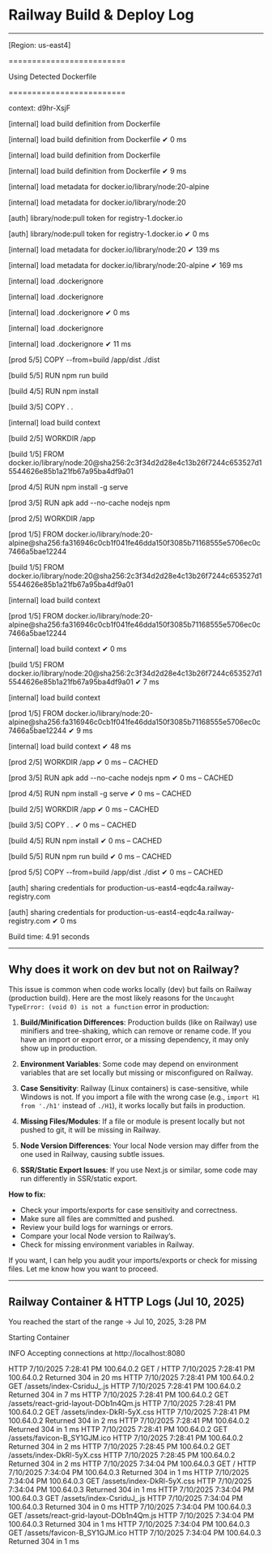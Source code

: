# Railway Build & Deploy Log

---

[Region: us-east4]

=========================

Using Detected Dockerfile

=========================


context: d9hr-XsjF

[internal] load build definition from Dockerfile

[internal] load build definition from Dockerfile  ✔ 0 ms

[internal] load build definition from Dockerfile

[internal] load build definition from Dockerfile  ✔ 9 ms

[internal] load metadata for docker.io/library/node:20-alpine

[internal] load metadata for docker.io/library/node:20

[auth] library/node:pull token for registry-1.docker.io

[auth] library/node:pull token for registry-1.docker.io  ✔ 0 ms

[internal] load metadata for docker.io/library/node:20  ✔ 139 ms

[internal] load metadata for docker.io/library/node:20-alpine  ✔ 169 ms

[internal] load .dockerignore

[internal] load .dockerignore

[internal] load .dockerignore  ✔ 0 ms

[internal] load .dockerignore

[internal] load .dockerignore  ✔ 11 ms

[prod 5/5] COPY --from=build /app/dist ./dist

[build 5/5] RUN npm run build

[build 4/5] RUN npm install

[build 3/5] COPY . .

[internal] load build context

[build 2/5] WORKDIR /app

[build 1/5] FROM docker.io/library/node:20@sha256:2c3f34d2d28e4c13b26f7244c653527d15544626e85b1a21fb67a95ba4df9a01

[prod 4/5] RUN npm install -g serve

[prod 3/5] RUN apk add --no-cache nodejs npm

[prod 2/5] WORKDIR /app

[prod 1/5] FROM docker.io/library/node:20-alpine@sha256:fa316946c0cb1f041fe46dda150f3085b71168555e5706ec0c7466a5bae12244

[build 1/5] FROM docker.io/library/node:20@sha256:2c3f34d2d28e4c13b26f7244c653527d15544626e85b1a21fb67a95ba4df9a01

[internal] load build context

[prod 1/5] FROM docker.io/library/node:20-alpine@sha256:fa316946c0cb1f041fe46dda150f3085b71168555e5706ec0c7466a5bae12244

[internal] load build context  ✔ 0 ms

[build 1/5] FROM docker.io/library/node:20@sha256:2c3f34d2d28e4c13b26f7244c653527d15544626e85b1a21fb67a95ba4df9a01  ✔ 7 ms

[internal] load build context

[prod 1/5] FROM docker.io/library/node:20-alpine@sha256:fa316946c0cb1f041fe46dda150f3085b71168555e5706ec0c7466a5bae12244  ✔ 9 ms

[internal] load build context  ✔ 48 ms

[prod 2/5] WORKDIR /app  ✔ 0 ms – CACHED

[prod 3/5] RUN apk add --no-cache nodejs npm  ✔ 0 ms – CACHED

[prod 4/5] RUN npm install -g serve  ✔ 0 ms – CACHED

[build 2/5] WORKDIR /app  ✔ 0 ms – CACHED

[build 3/5] COPY . .  ✔ 0 ms – CACHED

[build 4/5] RUN npm install  ✔ 0 ms – CACHED

[build 5/5] RUN npm run build  ✔ 0 ms – CACHED

[prod 5/5] COPY --from=build /app/dist ./dist  ✔ 0 ms – CACHED

[auth] sharing credentials for production-us-east4-eqdc4a.railway-registry.com

[auth] sharing credentials for production-us-east4-eqdc4a.railway-registry.com  ✔ 0 ms

Build time: 4.91 seconds

---

## Why does it work on dev but not on Railway?

This issue is common when code works locally (dev) but fails on Railway (production build). Here are the most likely reasons for the `Uncaught TypeError: (void 0) is not a function` error in production:

1. **Build/Minification Differences**: Production builds (like on Railway) use minifiers and tree-shaking, which can remove or rename code. If you have an import or export error, or a missing dependency, it may only show up in production.

2. **Environment Variables**: Some code may depend on environment variables that are set locally but missing or misconfigured on Railway.

3. **Case Sensitivity**: Railway (Linux containers) is case-sensitive, while Windows is not. If you import a file with the wrong case (e.g., `import H1 from './h1'` instead of `./H1`), it works locally but fails in production.

4. **Missing Files/Modules**: If a file or module is present locally but not pushed to git, it will be missing in Railway.

5. **Node Version Differences**: Your local Node version may differ from the one used in Railway, causing subtle issues.

6. **SSR/Static Export Issues**: If you use Next.js or similar, some code may run differently in SSR/static export.

**How to fix:**
- Check your imports/exports for case sensitivity and correctness.
- Make sure all files are committed and pushed.
- Review your build logs for warnings or errors.
- Compare your local Node version to Railway’s.
- Check for missing environment variables in Railway.

If you want, I can help you audit your imports/exports or check for missing files. Let me know how you want to proceed.

---

## Railway Container & HTTP Logs (Jul 10, 2025)

You reached the start of the range → Jul 10, 2025, 3:28 PM

Starting Container

INFO  Accepting connections at http://localhost:8080

HTTP  7/10/2025 7:28:41 PM 100.64.0.2 GET /
HTTP  7/10/2025 7:28:41 PM 100.64.0.2 Returned 304 in 20 ms
HTTP  7/10/2025 7:28:41 PM 100.64.0.2 GET /assets/index-CsriduJ_.js
HTTP  7/10/2025 7:28:41 PM 100.64.0.2 Returned 304 in 7 ms
HTTP  7/10/2025 7:28:41 PM 100.64.0.2 GET /assets/react-grid-layout-DOb1n4Qm.js
HTTP  7/10/2025 7:28:41 PM 100.64.0.2 GET /assets/index-DkRl-5yX.css
HTTP  7/10/2025 7:28:41 PM 100.64.0.2 Returned 304 in 2 ms
HTTP  7/10/2025 7:28:41 PM 100.64.0.2 Returned 304 in 1 ms
HTTP  7/10/2025 7:28:41 PM 100.64.0.2 GET /assets/favicon-B_SY1GJM.ico
HTTP  7/10/2025 7:28:41 PM 100.64.0.2 Returned 304 in 2 ms
HTTP  7/10/2025 7:28:45 PM 100.64.0.2 GET /assets/index-DkRl-5yX.css
HTTP  7/10/2025 7:28:45 PM 100.64.0.2 Returned 304 in 2 ms
HTTP  7/10/2025 7:34:04 PM 100.64.0.3 GET /
HTTP  7/10/2025 7:34:04 PM 100.64.0.3 Returned 304 in 1 ms
HTTP  7/10/2025 7:34:04 PM 100.64.0.3 GET /assets/index-DkRl-5yX.css
HTTP  7/10/2025 7:34:04 PM 100.64.0.3 Returned 304 in 1 ms
HTTP  7/10/2025 7:34:04 PM 100.64.0.3 GET /assets/index-CsriduJ_.js
HTTP  7/10/2025 7:34:04 PM 100.64.0.3 Returned 304 in 0 ms
HTTP  7/10/2025 7:34:04 PM 100.64.0.3 GET /assets/react-grid-layout-DOb1n4Qm.js
HTTP  7/10/2025 7:34:04 PM 100.64.0.3 Returned 304 in 1 ms
HTTP  7/10/2025 7:34:04 PM 100.64.0.3 GET /assets/favicon-B_SY1GJM.ico
HTTP  7/10/2025 7:34:04 PM 100.64.0.3 Returned 304 in 1 ms